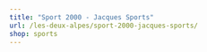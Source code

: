 ```yaml
---
title: "Sport 2000 - Jacques Sports"
url: /les-deux-alpes/sport-2000-jacques-sports/
shop: sports
---
```

